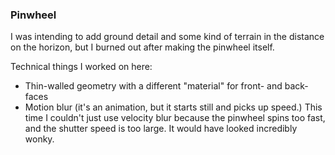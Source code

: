 ### Pinwheel

I was intending to add ground detail and some kind of terrain in the distance on the horizon, but I
burned out after making the pinwheel itself.

Technical things I worked on here:

  - Thin-walled geometry with a different "material" for front- and back-faces
  - Motion blur (it's an animation, but it starts still and picks up speed.) This time I couldn't
    just use velocity blur because the pinwheel spins too fast, and the shutter speed is too large.
    It would have looked incredibly wonky.
